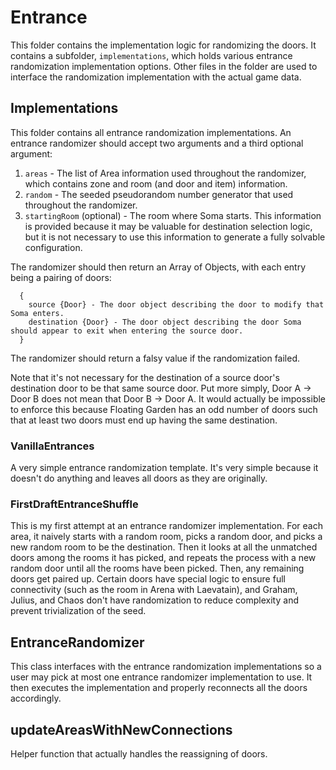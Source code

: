 # Entrance
This folder contains the implementation logic for randomizing the doors. It contains a subfolder, `implementations`, which holds various entrance randomization implementation options. Other files in the folder are used to interface the randomization implementation with the actual game data.

## Implementations
This folder contains all entrance randomization implementations. An entrance randomizer should accept two arguments and a third optional argument:
  1. `areas` - The list of Area information used throughout the randomizer, which contains zone and room (and door and item) information.
  1. `random` - The seeded pseudorandom number generator that used throughout the randomizer.
  1. `startingRoom` (optional) - The room where Soma starts. This information is provided because it may be valuable for destination selection logic, but it is not necessary to use this information to generate a fully solvable configuration.

The randomizer should then return an Array of Objects, with each entry being a pairing of doors:
```
  {
    source {Door} - The door object describing the door to modify that Soma enters.
    destination {Door} - The door object describing the door Soma should appear to exit when entering the source door.
  }
```
The randomizer should return a falsy value if the randomization failed.

Note that it's not necessary for the destination of a source door's destination door to be that same source door. Put more simply, Door A -> Door B does not mean that Door B -> Door A. It would actually be impossible to enforce this because Floating Garden has an odd number of doors such that at least two doors must end up having the same destination.

### VanillaEntrances
A very simple entrance randomization template. It's very simple because it doesn't do anything and leaves all doors as they are originally.

### FirstDraftEntranceShuffle
This is my first attempt at an entrance randomizer implementation. For each area, it naively starts with a random room, picks a random door, and picks a new random room to be the destination. Then it looks at all the unmatched doors among the rooms it has picked, and repeats the process with a new random door until all the rooms have been picked. Then, any remaining doors get paired up. Certain doors have special logic to ensure full connectivity (such as the room in Arena with Laevatain), and Graham, Julius, and Chaos don't have randomization to reduce complexity and prevent trivialization of the seed.

## EntranceRandomizer
This class interfaces with the entrance randomization implementations so a user may pick at most one entrance randomizer implementation to use. It then executes the implementation and properly reconnects all the doors accordingly.

## updateAreasWithNewConnections
Helper function that actually handles the reassigning of doors.
